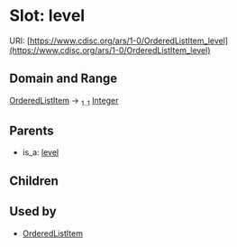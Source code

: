 
# Slot: level




URI: [https://www.cdisc.org/ars/1-0/OrderedListItem_level](https://www.cdisc.org/ars/1-0/OrderedListItem_level)


## Domain and Range

[OrderedListItem](OrderedListItem.md) &#8594;  <sub>1..1</sub> [Integer](types/Integer.md)

## Parents

 *  is_a: [level](level.md)

## Children


## Used by

 * [OrderedListItem](OrderedListItem.md)
